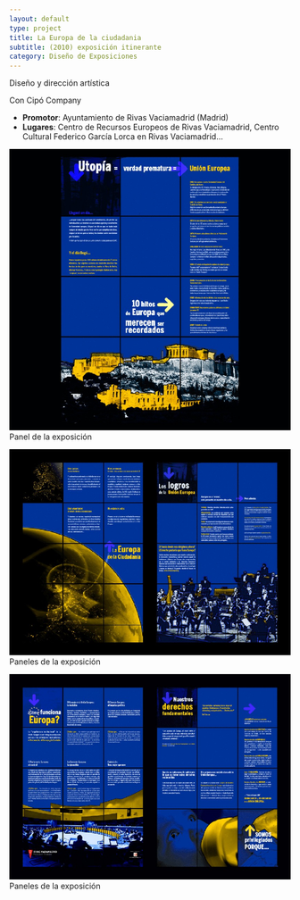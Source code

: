 ```yaml
---
layout: default 
type: project
title: La Europa de la ciudadania
subtitle: (2010) exposición itinerante
category: Diseño de Exposiciones
---
```


Diseño y dirección artística

Con Cipó Company

- **Promotor**: Ayuntamiento de Rivas Vaciamadrid (Madrid)
- **Lugares**: Centro de Recursos Europeos de Rivas Vaciamadrid, Centro Cultural Federico García Lorca en Rivas Vaciamadrid…


![](01.jpg)
Panel de la exposición

![](02.jpg)
Paneles de la exposición

![](03.jpg)
Paneles de la exposición
